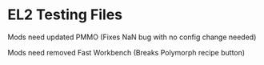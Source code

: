 # EL2 Testing Files

Mods need updated
PMMO (Fixes NaN bug with no config change needed)

Mods need removed
Fast Workbench (Breaks Polymorph recipe button)
